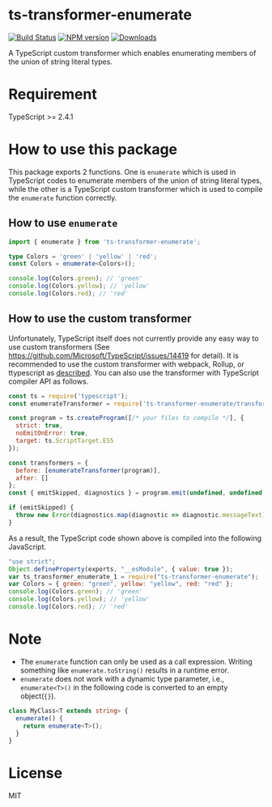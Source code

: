 # ts-transformer-enumerate

[![Build Status][travis-image]][travis-url]
[![NPM version][npm-image]][npm-url]
[![Downloads](https://img.shields.io/npm/dm/ts-transformer-enumerate.svg)](https://www.npmjs.com/package/ts-transformer-enumerate)

A TypeScript custom transformer which enables enumerating members of the union of string literal types.

# Requirement
TypeScript >= 2.4.1

# How to use this package

This package exports 2 functions.
One is `enumerate` which is used in TypeScript codes to enumerate members of the union of string literal types, while the other is a TypeScript custom transformer which is used to compile the `enumerate` function correctly.

## How to use `enumerate`

```ts
import { enumerate } from 'ts-transformer-enumerate';

type Colors = 'green' | 'yellow' | 'red';
const Colors = enumerate<Colors>();

console.log(Colors.green); // 'green'
console.log(Colors.yellow); // 'yellow'
console.log(Colors.red); // 'red'
```

## How to use the custom transformer

Unfortunately, TypeScript itself does not currently provide any easy way to use custom transformers (See https://github.com/Microsoft/TypeScript/issues/14419 for detail).
It is recommended to use the custom transformer with webpack, Rollup, or ttypescript as [described](https://github.com/kimamula/ts-transformer-keys#how-to-use-the-custom-transformer).
You can also use the transformer with TypeScript compiler API as follows.

```js
const ts = require('typescript');
const enumerateTransformer = require('ts-transformer-enumerate/transformer').default;

const program = ts.createProgram([/* your files to compile */], {
  strict: true,
  noEmitOnError: true,
  target: ts.ScriptTarget.ES5
});

const transformers = {
  before: [enumerateTransformer(program)],
  after: []
};
const { emitSkipped, diagnostics } = program.emit(undefined, undefined, undefined, false, transformers);

if (emitSkipped) {
  throw new Error(diagnostics.map(diagnostic => diagnostic.messageText).join('\n'));
}
```

As a result, the TypeScript code shown above is compiled into the following JavaScript.

```js
"use strict";
Object.defineProperty(exports, "__esModule", { value: true });
var ts_transformer_enumerate_1 = require("ts-transformer-enumerate");
var Colors = { green: "green", yellow: "yellow", red: "red" };
console.log(Colors.green); // 'green'
console.log(Colors.yellow); // 'yellow'
console.log(Colors.red); // 'red'
```

# Note

* The `enumerate` function can only be used as a call expression. Writing something like `enumerate.toString()` results in a runtime error.
* `enumerate` does not work with a dynamic type parameter, i.e., `enumerate<T>()` in the following code is converted to an empty object(`{}`).

```ts
class MyClass<T extends string> {
  enumerate() {
    return enumerate<T>();
  }
}
```

# License

MIT

[travis-image]:https://travis-ci.org/kimamula/ts-transformer-enumerate.svg?branch=master
[travis-url]:https://travis-ci.org/kimamula/ts-transformer-enumerate
[npm-image]:https://img.shields.io/npm/v/ts-transformer-enumerate.svg?style=flat
[npm-url]:https://npmjs.org/package/ts-transformer-enumerate
